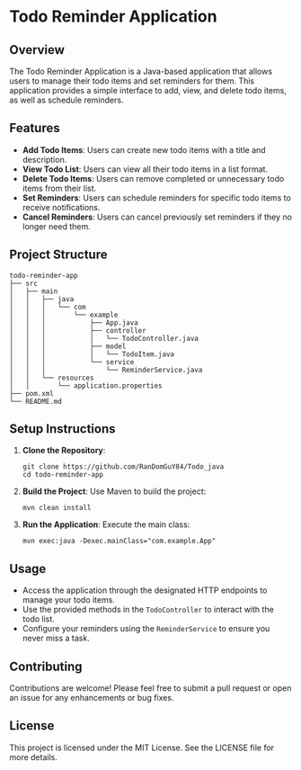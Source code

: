 # Todo Reminder Application

## Overview
The Todo Reminder Application is a Java-based application that allows users to manage their todo items and set reminders for them. This application provides a simple interface to add, view, and delete todo items, as well as schedule reminders.

## Features
- **Add Todo Items**: Users can create new todo items with a title and description.
- **View Todo List**: Users can view all their todo items in a list format.
- **Delete Todo Items**: Users can remove completed or unnecessary todo items from their list.
- **Set Reminders**: Users can schedule reminders for specific todo items to receive notifications.
- **Cancel Reminders**: Users can cancel previously set reminders if they no longer need them.

## Project Structure
```
todo-reminder-app
├── src
│   ├── main
│   │   ├── java
│   │   │   └── com
│   │   │       └── example
│   │   │           ├── App.java
│   │   │           ├── controller
│   │   │           │   └── TodoController.java
│   │   │           ├── model
│   │   │           │   └── TodoItem.java
│   │   │           └── service
│   │   │               └── ReminderService.java
│   │   └── resources
│   │       └── application.properties
├── pom.xml
└── README.md
```

## Setup Instructions
1. **Clone the Repository**: 
   ```
   git clone https://github.com/RanDomGuY84/Todo_java
   cd todo-reminder-app
   ```

2. **Build the Project**: 
   Use Maven to build the project:
   ```
   mvn clean install
   ```

3. **Run the Application**: 
   Execute the main class:
   ```
   mvn exec:java -Dexec.mainClass="com.example.App"
   ```

## Usage
- Access the application through the designated HTTP endpoints to manage your todo items.
- Use the provided methods in the `TodoController` to interact with the todo list.
- Configure your reminders using the `ReminderService` to ensure you never miss a task.

## Contributing
Contributions are welcome! Please feel free to submit a pull request or open an issue for any enhancements or bug fixes.

## License
This project is licensed under the MIT License. See the LICENSE file for more details.
